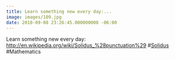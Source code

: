 ```yaml
---
title: Learn something new every day:...
image: images/109.jpg
date: 2010-09-08 23:26:45.000000000 -06:00
---
```

Learn something new every day: <a href="http://en.wikipedia.org/wiki/Solidus_%28punctuation%29" rel="nofollow">http://en.wikipedia.org/wiki/Solidus_%28punctuation%29</a> #<a href="http://search.twitter.com/search?q=%23Solidus" class="aktt_hashtag">Solidus</a> #Mathematics
